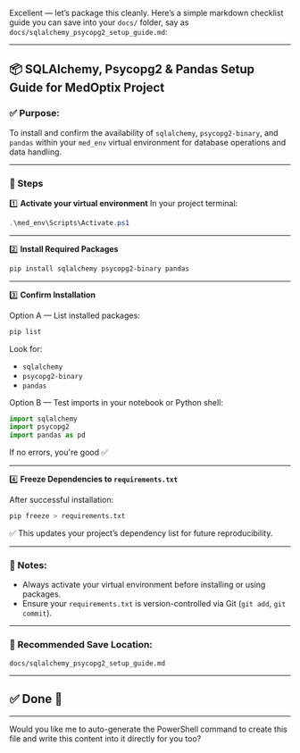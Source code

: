 Excellent — let’s package this cleanly. Here’s a simple markdown checklist guide you can save into your `docs/` folder, say as `docs/sqlalchemy_psycopg2_setup_guide.md`:

---

## 📦 SQLAlchemy, Psycopg2 & Pandas Setup Guide for MedOptix Project

### ✅ Purpose:

To install and confirm the availability of `sqlalchemy`, `psycopg2-binary`, and `pandas` within your `med_env` virtual environment for database operations and data handling.

---

### 📌 Steps

1️⃣ **Activate your virtual environment**
In your project terminal:

```powershell
.\med_env\Scripts\Activate.ps1
```

---

2️⃣ **Install Required Packages**

```bash
pip install sqlalchemy psycopg2-binary pandas
```

---

3️⃣ **Confirm Installation**

Option A — List installed packages:

```bash
pip list
```

Look for:

* `sqlalchemy`
* `psycopg2-binary`
* `pandas`

Option B — Test imports in your notebook or Python shell:

```python
import sqlalchemy
import psycopg2
import pandas as pd
```

If no errors, you're good ✅

---

4️⃣ **Freeze Dependencies to `requirements.txt`**

After successful installation:

```bash
pip freeze > requirements.txt
```

✅ This updates your project’s dependency list for future reproducibility.

---

### 📄 Notes:

* Always activate your virtual environment before installing or using packages.
* Ensure your `requirements.txt` is version-controlled via Git (`git add`, `git commit`).

---

### 📁 Recommended Save Location:

`docs/sqlalchemy_psycopg2_setup_guide.md`

---

## ✅ Done 🎉

---

Would you like me to auto-generate the PowerShell command to create this file and write this content into it directly for you too?
